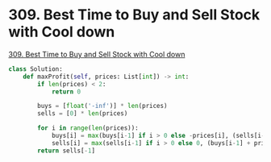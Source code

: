 # 309. Best Time to Buy and Sell Stock with Cool down

[309. Best Time to Buy and Sell Stock with Cool down](https://leetcode.com/problems/best-time-to-buy-and-sell-stock-with-cooldown/)

```python
class Solution:
    def maxProfit(self, prices: List[int]) -> int:
        if len(prices) < 2:
            return 0

        buys = [float('-inf')] * len(prices)
        sells = [0] * len(prices)

        for i in range(len(prices)):
            buys[i] = max(buys[i-1] if i > 0 else -prices[i], (sells[i-2] if i > 1 else 0) - prices[i])
            sells[i] = max(sells[i-1] if i > 0 else 0, (buys[i-1] + prices[i] if i > 0 else 0))
        return sells[-1]
```

